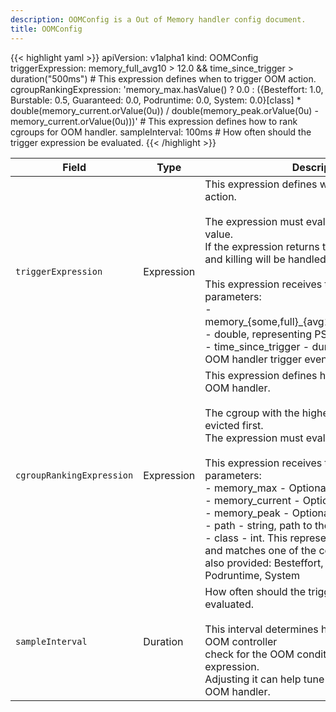 ```yaml
---
description: OOMConfig is a Out of Memory handler config document.
title: OOMConfig
---
```


<!-- markdownlint-disable -->









{{< highlight yaml >}}
apiVersion: v1alpha1
kind: OOMConfig
triggerExpression: memory_full_avg10 > 12.0 && time_since_trigger > duration("500ms") # This expression defines when to trigger OOM action.
cgroupRankingExpression: 'memory_max.hasValue() ? 0.0 : ({Besteffort: 1.0, Burstable: 0.5, Guaranteed: 0.0, Podruntime: 0.0, System: 0.0}[class] * double(memory_current.orValue(0u)) / double(memory_peak.orValue(0u) - memory_current.orValue(0u)))' # This expression defines how to rank cgroups for OOM handler.
sampleInterval: 100ms # How often should the trigger expression be evaluated.
{{< /highlight >}}


| Field | Type | Description | Value(s) |
|-------|------|-------------|----------|
|`triggerExpression` |Expression |This expression defines when to trigger OOM action.<br><br>The expression must evaluate to a boolean value.<br>If the expression returns true, then OOM ranking and killing will be handled.<br><br>This expression receives the following parameters:<br>- memory_{some,full}_{avg10,avg60,avg300,total} - double, representing PSI values<br>- time_since_trigger - duration since the last OOM handler trigger event  | |
|`cgroupRankingExpression` |Expression |This expression defines how to rank cgroups for OOM handler.<br><br>The cgroup with the highest rank (score) will be evicted first.<br>The expression must evaluate to a double value.<br><br>This expression receives the following parameters:<br>- memory_max - Optional<uint> - in bytes<br>- memory_current - Optional<uint> - in bytes<br>- memory_peak - Optional<uint> - in bytes<br>- path - string, path to the cgroup<br>- class - int. This represents cgroup QoS class, and matches one of the constants, which are also provided: Besteffort, Burstable, Guaranteed, Podruntime, System  | |
|`sampleInterval` |Duration |How often should the trigger expression be evaluated.<br><br>This interval determines how often should the OOM controller<br>check for the OOM condition using the provided expression.<br>Adjusting it can help tune the reactivity of the OOM handler.  | |






